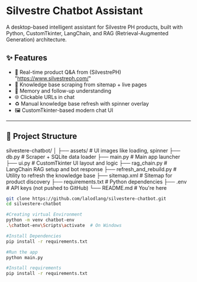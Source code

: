 # Silvestre Chatbot Assistant

A desktop-based intelligent assistant for Silvestre PH products, built with Python, CustomTkinter, LangChain, and RAG (Retrieval-Augmented Generation) architecture.

## ✨ Features

- 💬 Real-time product Q&A from (SilvestrePH) "https://www.silvestreph.com/"
- 🔎 Knowledge base scraping from sitemap + live pages
- 🧠 Memory and follow-up understanding
- 🌐 Clickable URLs in chat
- ♻️ Manual knowledge base refresh with spinner overlay
- 🖼️ CustomTkinter-based modern chat UI

---

## 📁 Project Structure
silvestere-chatbot/
│
├── assets/ # UI images like loading, spinner
├── db.py # Scraper + SQLite data loader
├── main.py # Main app launcher
├── ui.py # CustomTkinter UI layout and logic
├── rag_chain.py # LangChain RAG setup and bot response
├── refresh_and_rebuild.py # Utility to refresh the knowledge base
├── sitemap.xml # Sitemap for product discovery
├── requirements.txt # Python dependencies
├── .env # API keys (not pushed to GitHub)
└── README.md # You're here

```bash
git clone https://github.com/lalodlang/silvestere-chatbot.git
cd silvestere-chatbot

#Creating virtual Environment
python -m venv chatbot-env
.\chatbot-env\Scripts\activate  # On Windows

#Install Dependencies
pip install -r requirements.txt

#Run the app
python main.py

#Install requirements
pip install -r requirements.txt
